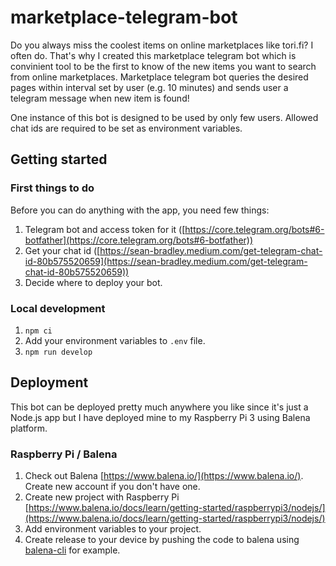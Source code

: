 # marketplace-telegram-bot

Do you always miss the coolest items on online marketplaces like tori.fi? I often do. That's why I created this marketplace telegram bot which is convinient tool to be the first to know of the new items you want to search from online marketplaces. Marketplace telegram bot queries the desired pages within interval set by user (e.g. 10 minutes) and sends user a telegram message when new item is found!

One instance of this bot is designed to be used by only few users. Allowed chat ids are required to be set as environment variables.

## Getting started

### First things to do

Before you can do anything with the app, you need few things:

1. Telegram bot and access token for it ([https://core.telegram.org/bots#6-botfather](https://core.telegram.org/bots#6-botfather))
2. Get your chat id ([https://sean-bradley.medium.com/get-telegram-chat-id-80b575520659](https://sean-bradley.medium.com/get-telegram-chat-id-80b575520659))
3. Decide where to deploy your bot.

### Local development

1. `npm ci`
2. Add your environment variables to `.env` file.
3. `npm run develop`

## Deployment

This bot can be deployed pretty much anywhere you like since it's just a Node.js app but I have deployed mine to my Raspberry Pi 3 using Balena platform.

### Raspberry Pi / Balena

1. Check out Balena [https://www.balena.io/](https://www.balena.io/). Create new account if you don't have one.
2. Create new project with Raspberry Pi [https://www.balena.io/docs/learn/getting-started/raspberrypi3/nodejs/](https://www.balena.io/docs/learn/getting-started/raspberrypi3/nodejs/)
3. Add environment variables to your project.
4. Create release to your device by pushing the code to balena using [balena-cli](https://github.com/balena-io/balena-cli) for example.
